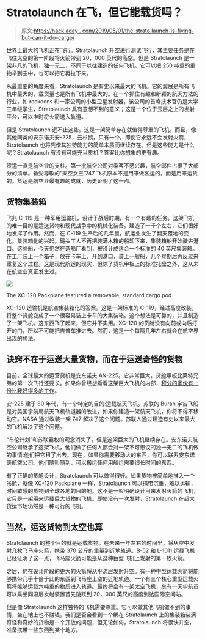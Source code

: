 # Stratolaunch 在飞，但它能载货吗？

> 原文:[https://hack aday . com/2019/05/01/the-strato launch-is-flying-but-can-it-do-cargo/](https://hackaday.com/2019/05/01/the-stratolaunch-is-flying-but-can-it-do-cargo/)

世界上最大的飞机正在飞行。Stratolaunch 升空进行测试飞行，其主要任务是在飞往太空的第一阶段将火箭带到 20，000 英尺的高空。但是 Stratolaunch 是一架非凡的飞机，独一无二，不同于以往建造的任何飞机。它可以把 250 吨重的重物举到空中，也可以把它再拉下来。

从最重要的角度来看，Stratolaunch 是有史以来最大的飞机。它的翼展是所有飞机中最大的，载货量也是所有飞机中最大的。在一个抓住有趣和新颖的航天方法的行业，如 rockoons 和一家公司的小型卫星发射器，该公司的首席技术官仍是大学三年级学生，Stratolaunch 具有意想不到的意义；这是一个位于云层之上的发射平台，可以准时将火箭送入轨道。

但是 Stratolaunch 远不止这些。这是一架简单存在就值得尊重的飞机。而且，像其他同类的安东诺夫安-225，云杉鹅，只有一个。即使它永远不会发射火箭，Stratolaunch 也将凭借其独特能力的简单本质而继续存在。但是这些能力是什么呢？Stratolaunch 有没有可能充当货机？答案比你想象的更有趣。

货运一直是航空业的支柱。第一批航空公司对乘客不感兴趣，航空邮件占据了大部分的清单。备受尊敬的“天空女王”747 飞机原本不是用来做客运的，而是用来运货的。货运是航空业最有趣的成就，历史证明了这一点。

## 货物集装箱

飞兆 C-119 是一种军用运输机，设计于战后时期，有一个有趣的任务。这架飞机的唯一目的是运送货物和现代战争中的机械化装备。建造了一千个左右，它们很好地发挥了作用。然而，在 C-119 生产后的几年里，航运业发生了翻天覆地的变化。集装箱化的兴起。码头工人不再把装满木箱的船卸下来，集装箱船开始驶进港口。这些船，今天仍然在造船厂看到，被设计成适合一个标准的 40 英尺集装箱。在工厂装上一个箱子，放在卡车上，开到港口，装上一艘船，几个星期后再反过来重复这个过程。这是现代航运的现实，但除了货机甲板上的标准托盘之外，这从未在航空业真正发生过。

[![](../Images/505ecbe3d1f3d5660b6b521f0294ca17.png)](https://hackaday.com/wp-content/uploads/2019/04/XC-120-Packplane.jpg)

The XC-120 Packplane featured a removable, standard cargo pod

XC-120 运输机是航空集装箱化的答案。这是一架标准的 C-119，经过高度改装，将整个货舱变成了一个很容易装上卡车的大集装箱。这个想法是可靠的，并且制造了一架飞机。这东西飞了起来，但它并不实用。XC-120 的货舱没有向前或向后打开的门，所以不可能把吉普车推进去。然而，这是一个每隔几年左右就会在航空界出现的想法。

## 诀窍不在于运送大量货物，而在于运送奇怪的货物

目前，全球最大的运营货机是安东诺夫 AN-225。它非常巨大，货舱甲板比莱特兄弟的第一次飞行还要长。如果你曾经想看看这架巨大飞机的内部，[积分的家伙有一份比我好得多的工作](https://thepointsguy.com/news/photo-tour-antonov-an-225-largest-aircraft/)。

安-225 建于 80 年代，有一个特定的目的:运载航天飞机。苏联的 Buran 宇宙飞船是对美国宇航局航天飞机轨道器的改进，如果你建造一架航天飞机，你将不得不移动它。NASA 通过改装一架 747 解决了这个问题。苏联人通过建造有史以来最大的飞机解决了这个问题。

“布伦计划”和苏联霸权的观念消失了，但是这架巨大的飞机继续存在。安东诺夫航空公司继承了这架飞机，他们做了任何人都会对一架不可思议的独一无二的飞机做的事情:他们把它租了出去。现在，如果你需要移动大的东西，你可以联系安东诺夫航空公司。他们随叫随到，可以搬运任何用船运需要很长时间的东西。

有了正确的货舱设计，Stratolaunch 可以做得很好。如果货物被简单地推入一个吊舱，就像 XC-120 Packplane 一样，Stratolaunch 可以携带沉重，难以运输，时间敏感的货物到全球各地的目的地。这不是一架明确设计用来发射火箭的飞机，它只是一架用来运载巨大货物的飞机。即使没有一次发射，Stratolaunch 在超大货运市场仍然是一种可行的飞机。

## 当然，运送货物到太空也算

Stratolaunch 的整个目的就是运载货物。在未来一年左右的时间里，将从空中发射几枚飞马座火箭，携带 370 公斤的重量到近地轨道。B-52 和 L-1011 运载飞机已经证明了这一点，飞马座火箭可能是从这种巨型飞机上发射的第一枚火箭。

之后，仍在设计阶段的更大的火箭将从平流层发射升空。有一种中型运载火箭将能够携带几乎十倍于此的东西到飞马座上空的近地轨道。一个有三个核心重型运载火箭将能够运载六吨重的物质进入轨道。最终将会有一架太空飞机，总有一天宇航员可以乘坐同温层发射装置首先跳跃到 20，000 英尺的高度到达国际空间站。

但是像 Stratolaunch 这样独特的飞机需要尊重。它可以做其他飞机做不到的事情，坐在地上也不赚钱。我们是否会看到一个绑在 Stratolaunch 上的集装箱装满奇怪和奇妙的货物是一个开放的问题，但无论如何，Stratolaunch 将很快升空，准备携带一些东西到某个地方。